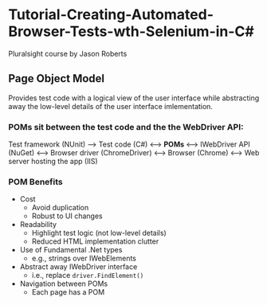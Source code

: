 # Tutorial-Creating-Automated-Browser-Tests-wth-Selenium-in-C#
Pluralsight course by Jason Roberts

## Page Object Model
Provides test code with a logical view of the user interface while abstracting away the low-level details of the user interface imlementation.

### POMs sit between the test code and the the WebDriver API:
Test framework (NUnit) --> Test code (C#) <--> **POMs** <--> IWebDriver API (NuGet) <--> Browser driver (ChromeDriver) <--> Browser (Chrome) <--> Web server hosting the app (IIS)

### POM Benefits
- Cost
  - Avoid duplication
  - Robust to UI changes
- Readability
  - Highlight test logic (not low-level details)
  - Reduced HTML implementation clutter
- Use of Fundamental .Net types
  - e.g., strings over IWebElements
- Abstract away IWebDriver interface
  - i.e., replace `driver.FindElement()`
- Navigation between POMs
  - Each page has a POM
